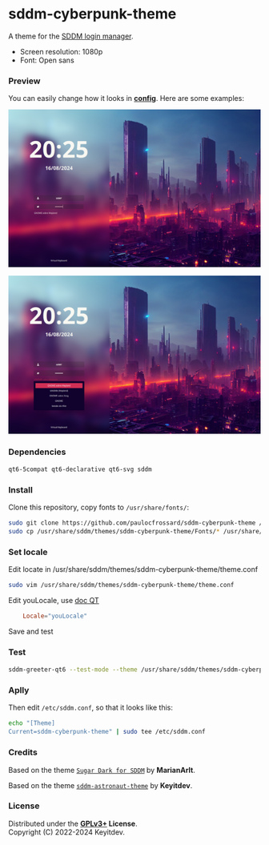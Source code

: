 # sddm-cyberpunk-theme

A theme for the [SDDM login manager](https://github.com/sddm/sddm).

- Screen resolution: 1080p
- Font: Open sans

### Preview

You can easily change how it looks in **[config](./theme.conf)**. 
Here are some examples:

![Preview](./Previews/preview1_.png)

![Preview](./Previews/preview2_.png)

### Dependencies

```sh
qt6-5compat qt6-declarative qt6-svg sddm
```

### Install

Clone this repository, copy fonts to `/usr/share/fonts/`:

```sh
sudo git clone https://github.com/paulocfrossard/sddm-cyberpunk-theme /usr/share/sddm/themes/sddm-cyberpunk-theme
sudo cp /usr/share/sddm/themes/sddm-cyberpunk-theme/Fonts/* /usr/share/fonts/
```

### Set locale

Edit locate in /usr/share/sddm/themes/sddm-cyberpunk-theme/theme.conf

```sh
sudo vim /usr/share/sddm/themes/sddm-cyberpunk-theme/theme.conf
```

Edit youLocale, use [doc QT](https://doc.qt.io/qt-5/qlocale.html#Country-enum)

```conf
    Locale="youLocale"
```
Save and test

### Test

```sh
sddm-greeter-qt6 --test-mode --theme /usr/share/sddm/themes/sddm-cyberpunk-theme
```

### Aplly
Then edit `/etc/sddm.conf`, so that it looks like this:

```sh
echo "[Theme]
Current=sddm-cyberpunk-theme" | sudo tee /etc/sddm.conf
```

### Credits

Based on the theme [`Sugar Dark for SDDM`](https://github.com/MarianArlt/sddm-sugar-dark) by **MarianArlt**.

Based on the theme [`sddm-astronaut-theme`](https://github.com/Keyitdev/sddm-astronaut-theme) by **Keyitdev**.

### License

Distributed under the **[GPLv3+](https://www.gnu.org/licenses/gpl-3.0.html) License**.    
Copyright (C) 2022-2024 Keyitdev.